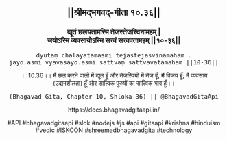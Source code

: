 <center><h2>||श्रीमद्‍भगवद्‍-गीता १०.३६||</h2>
<h3>द्यूतं छलयतामस्मि तेजस्तेजस्विनामहम् |<br/>जयोऽस्मि व्यवसायोऽस्मि सत्त्वं सत्त्ववतामहम् ||१०-३६||</h3>
<pre>dyūtaṃ chalayatāmasmi tejastejasvināmaham .<br/>jayo.asmi vyavasāyo.asmi sattvaṃ sattvavatāmaham ||10-36||</pre>
<p>।।10.36।। मैं छल करने वालों में द्यूत हूँ और तेजस्वियों में तेज हूँ, मैं विजय हूँ; मैं व्यवसाय (उद्यमशीलता) हूँ और सात्विक पुरुषों का सात्विक भाव हूँ।।</p>
<pre>(Bhagavad Gita, Chapter 10, Shloka 36) || @BhagavadGitaApi</pre><p>https://docs.bhagavadgitaapi.in/</p><p>#API #bhagavadgitaapi #slok #nodejs #js #api #gitaapi #krishna #hinduism #vedic #ISKCON #shreemadbhagavadgita #technology</p></center>